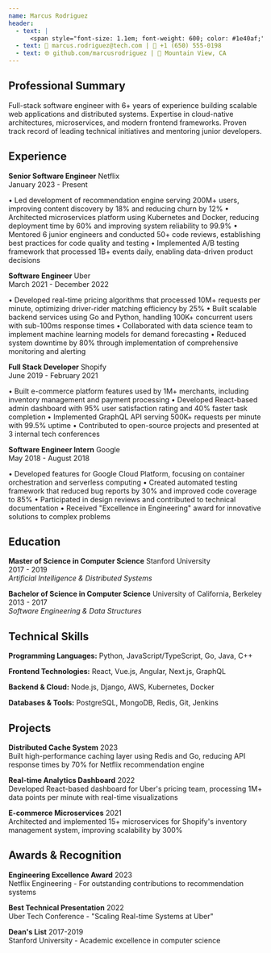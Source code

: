 ```yaml
---
name: Marcus Rodriguez
header:
  - text: |
      <span style="font-size: 1.1em; font-weight: 600; color: #1e40af;">Senior Software Engineer</span>
  - text: 📧 marcus.rodriguez@tech.com | 📱 +1 (650) 555-0198
  - text: 🌐 github.com/marcusrodriguez | 📍 Mountain View, CA
---
```


## Professional Summary

Full-stack software engineer with 6+ years of experience building scalable web applications and distributed systems. Expertise in cloud-native architectures, microservices, and modern frontend frameworks. Proven track record of leading technical initiatives and mentoring junior developers.

## Experience

**Senior Software Engineer** <span class="company">Netflix</span>  
<span class="job-date">January 2023 - Present</span>

• Led development of recommendation engine serving 200M+ users, improving content discovery by 18% and reducing churn by 12%
• Architected microservices platform using Kubernetes and Docker, reducing deployment time by 60% and improving system reliability to 99.9%
• Mentored 6 junior engineers and conducted 50+ code reviews, establishing best practices for code quality and testing
• Implemented A/B testing framework that processed 1B+ events daily, enabling data-driven product decisions

**Software Engineer** <span class="company">Uber</span>  
<span class="job-date">March 2021 - December 2022</span>

• Developed real-time pricing algorithms that processed 10M+ requests per minute, optimizing driver-rider matching efficiency by 25%
• Built scalable backend services using Go and Python, handling 100K+ concurrent users with sub-100ms response times
• Collaborated with data science team to implement machine learning models for demand forecasting
• Reduced system downtime by 80% through implementation of comprehensive monitoring and alerting

**Full Stack Developer** <span class="company">Shopify</span>  
<span class="job-date">June 2019 - February 2021</span>

• Built e-commerce platform features used by 1M+ merchants, including inventory management and payment processing
• Developed React-based admin dashboard with 95% user satisfaction rating and 40% faster task completion
• Implemented GraphQL API serving 500K+ requests per minute with 99.5% uptime
• Contributed to open-source projects and presented at 3 internal tech conferences

**Software Engineer Intern** <span class="company">Google</span>  
<span class="job-date">May 2018 - August 2018</span>

• Developed features for Google Cloud Platform, focusing on container orchestration and serverless computing
• Created automated testing framework that reduced bug reports by 30% and improved code coverage to 85%
• Participated in design reviews and contributed to technical documentation
• Received "Excellence in Engineering" award for innovative solutions to complex problems

## Education

**Master of Science in Computer Science** <span class="location-date">Stanford University<br>2017 - 2019</span>  
_Artificial Intelligence & Distributed Systems_

**Bachelor of Science in Computer Science** <span class="location-date">University of California, Berkeley<br>2013 - 2017</span>  
_Software Engineering & Data Structures_

## Technical Skills

**Programming Languages:** <span class="highlight">Python</span>, <span class="highlight">JavaScript/TypeScript</span>, <span class="highlight">Go</span>, <span class="highlight">Java</span>, <span class="highlight">C++</span>

**Frontend Technologies:** <span class="highlight">React</span>, <span class="highlight">Vue.js</span>, <span class="highlight">Angular</span>, <span class="highlight">Next.js</span>, <span class="highlight">GraphQL</span>

**Backend & Cloud:** <span class="highlight">Node.js</span>, <span class="highlight">Django</span>, <span class="highlight">AWS</span>, <span class="highlight">Kubernetes</span>, <span class="highlight">Docker</span>

**Databases & Tools:** <span class="highlight">PostgreSQL</span>, <span class="highlight">MongoDB</span>, <span class="highlight">Redis</span>, <span class="highlight">Git</span>, <span class="highlight">Jenkins</span>

## Projects

**Distributed Cache System** <span class="project-year">2023</span>  
Built high-performance caching layer using Redis and Go, reducing API response times by 70% for Netflix recommendation engine

**Real-time Analytics Dashboard** <span class="project-year">2022</span>  
Developed React-based dashboard for Uber's pricing team, processing 1M+ data points per minute with real-time visualizations

**E-commerce Microservices** <span class="project-year">2021</span>  
Architected and implemented 15+ microservices for Shopify's inventory management system, improving scalability by 300%

## Awards & Recognition

**Engineering Excellence Award** <span class="award-year">2023</span>  
Netflix Engineering - For outstanding contributions to recommendation systems

**Best Technical Presentation** <span class="award-year">2022</span>  
Uber Tech Conference - "Scaling Real-time Systems at Uber"

**Dean's List** <span class="award-year">2017-2019</span>  
Stanford University - Academic excellence in computer science

